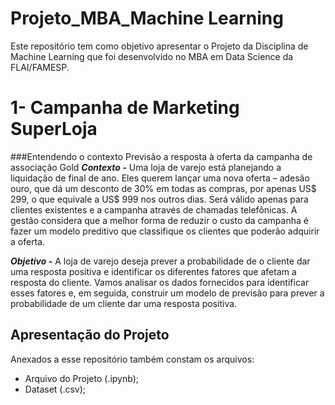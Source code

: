 # Projeto_MBA_Machine Learning
Este repositório tem como objetivo apresentar o Projeto da Disciplina de Machine Learning que foi desenvolvido no MBA em Data Science da FLAI/FAMESP. 

# **1- Campanha de Marketing SuperLoja**
###Entendendo o contexto
Previsão a resposta à oferta da campanha de associação Gold
***Contexto -*** Uma loja de varejo está planejando a liquidação de final de ano. Eles querem lançar uma nova oferta – adesão ouro, que dá um desconto de 30% em todas as compras, por apenas US\$ 299, o que equivale a US\$ 999 nos outros dias. Será válido apenas para clientes existentes e a campanha através de chamadas telefônicas. A gestão considera que a melhor forma de reduzir o custo da campanha é fazer um modelo preditivo que classifique os clientes que poderão adquirir a oferta.

***Objetivo -*** A loja de varejo deseja prever a probabilidade de o cliente dar uma resposta positiva e identificar os diferentes fatores que afetam a resposta do cliente. Vamos analisar os dados fornecidos para identificar esses fatores e, em seguida, construir um modelo de previsão para prever a probabilidade de um cliente dar uma resposta positiva.

## Apresentação do Projeto
Anexados a esse repositório também constam os arquivos: 
* Arquivo do Projeto (.ipynb);
* Dataset (.csv);
